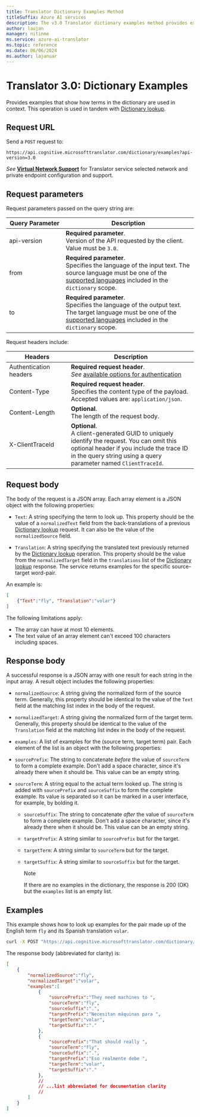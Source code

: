 ```yaml
---
title: Translator Dictionary Examples Method
titleSuffix: Azure AI services
description: The v3.0 Translator dictionary examples method provides examples that show how terms in the dictionary are used in context.
author: laujan
manager: nitinme
ms.service: azure-ai-translator
ms.topic: reference
ms.date: 06/06/2024
ms.author: lajanuar
---
```

<!-- markdownlint-disable MD033 -->

# Translator 3.0: Dictionary Examples

Provides examples that show how terms in the dictionary are used in context. This operation is used in tandem with [Dictionary lookup](dictionary-lookup.md).

## Request URL

Send a `POST` request to:

```HTTP
https://api.cognitive.microsofttranslator.com/dictionary/examples?api-version=3.0
```

_See_ [**Virtual Network Support**](reference.md#virtual-network-support) for Translator service selected network and private endpoint configuration and support.

## Request parameters

Request parameters passed on the query string are:

| Query Parameter | Description |
| --------- | ----------- |
| api-version <img width=200/> | **Required parameter**.<br>Version of the API requested by the client. Value must be `3.0`. |
| from | **Required parameter**.<br>Specifies the language of the input text. The source language must be one of the [supported languages](languages.md) included in the `dictionary` scope. |
| to | **Required parameter**.<br>Specifies the language of the output text. The target language must be one of the [supported languages](languages.md) included in the `dictionary` scope.  |

Request headers include:

| Headers  | Description |
| ------ | ----------- |
| Authentication headers <img width=200/>  | **Required request header**.<br>*See* [available options for authentication](../authentication.md)|
| Content-Type | **Required request header**.<br>Specifies the content type of the payload. Accepted values are: `application/json`. |
| Content-Length   | **Optional**.<br>The length of the request body. |
| X-ClientTraceId   | **Optional**.<br>A client-generated GUID to uniquely identify the request. You can omit this optional header if you include the trace ID in the query string using a query parameter named `ClientTraceId`. |

## Request body

The body of the request is a JSON array. Each array element is a JSON object with the following properties:

* `Text`: A string specifying the term to look up. This property should be the value of a `normalizedText` field from the back-translations of a previous [Dictionary lookup](dictionary-lookup.md) request. It can also be the value of the `normalizedSource` field.

* `Translation`: A string specifying the translated text previously returned by the [Dictionary lookup](dictionary-lookup.md) operation. This property should be the value from the `normalizedTarget` field in the `translations` list of the [Dictionary lookup](dictionary-lookup.md) response. The service returns examples for the specific source-target word-pair.

An example is:

```json
[
    {"Text":"fly", "Translation":"volar"}
]
```

The following limitations apply:

* The array can have at most 10 elements.
* The text value of an array element can't exceed 100 characters including spaces.

## Response body

A successful response is a JSON array with one result for each string in the input array. A result object includes the following properties:

* `normalizedSource`: A string giving the normalized form of the source term. Generally, this property should be identical to the value of the `Text` field at the matching list index in the body of the request.

* `normalizedTarget`: A string giving the normalized form of the target term. Generally, this property should be identical to the value of the `Translation` field at the matching list index in the body of the request.

* `examples`: A list of examples for the (source term, target term) pair. Each element of the list is an object with the following properties:

* `sourcePrefix`: The string to concatenate _before_ the value of `sourceTerm` to form a complete example. Don't add a space character, since it's already there when it should be. This value can be an empty string.

* `sourceTerm`: A string equal to the actual term looked up. The string is added with `sourcePrefix` and `sourceSuffix` to form the complete example. Its value is separated so it can be marked in a user interface, for example, by bolding it.

  * `sourceSuffix`: The string to concatenate _after_ the value of `sourceTerm` to form a complete example. Don't add a space character, since it's already there when it should be. This value can be an empty string.

  * `targetPrefix`: A string similar to `sourcePrefix` but for the target.

  * `targetTerm`: A string similar to `sourceTerm` but for the target.

  * `targetSuffix`: A string similar to `sourceSuffix` but for the target.

    > [!NOTE]
    > If there are no examples in the dictionary, the response is 200 (OK) but the `examples` list is an empty list.

## Examples

This example shows how to look up examples for the pair made up of the English term `fly` and its Spanish translation `volar`.

 ```bash
curl -X POST "https://api.cognitive.microsofttranslator.com/dictionary/examples?api-version=3.0&from=en&to=es" -H "Ocp-Apim-Subscription-Key: <client-secret>" -H "Content-Type: application/json" -d "[{'Text':'fly', 'Translation':'volar'}]"
```

The response body (abbreviated for clarity) is:

```json
[
    {
        "normalizedSource":"fly",
        "normalizedTarget":"volar",
        "examples":[
            {
                "sourcePrefix":"They need machines to ",
                "sourceTerm":"fly",
                "sourceSuffix":".",
                "targetPrefix":"Necesitan máquinas para ",
                "targetTerm":"volar",
                "targetSuffix":"."
            },
            {
                "sourcePrefix":"That should really ",
                "sourceTerm":"fly",
                "sourceSuffix":".",
                "targetPrefix":"Eso realmente debe ",
                "targetTerm":"volar",
                "targetSuffix":"."
            },
            //
            // ...list abbreviated for documentation clarity
            //
        ]
    }
]
```
